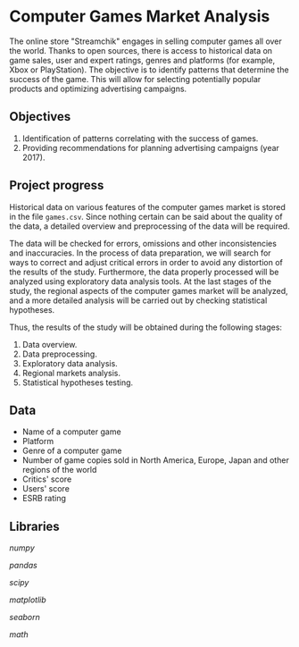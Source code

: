 # Computer Games Market Analysis

The online store "Streamchik" engages in selling computer games all over the world. Thanks to open sources, there is access to historical data on game sales, user and 
expert ratings, genres and platforms (for example, Xbox or PlayStation). The objective is to identify patterns that determine the success of the game. This will allow 
for selecting potentially popular products and optimizing advertising campaigns.

## Objectives

1. Identification of patterns correlating with the success of games.
2. Providing recommendations for planning advertising campaigns (year 2017).

## Project progress

Historical data on various features of the computer games market is stored in the file `games.csv`. Since nothing certain can be said about 
the quality of the data, a detailed overview and preprocessing of the data will be required. 

The data will be checked for errors, omissions and other inconsistencies and inaccuracies. In the process of data preparation, we will search for ways to 
correct and adjust critical errors in order to avoid any distortion of the results of the study. Furthermore, the data properly processed will be analyzed using 
exploratory data analysis tools. At the last stages of the study, the regional aspects of the computer games market will be analyzed, and a more detailed 
analysis will be carried out by checking statistical hypotheses.

Thus, the results of the study will be obtained during the following stages:

1. Data overview.
2. Data preprocessing.
3. Exploratory data analysis.
4. Regional markets analysis.
5. Statistical hypotheses testing.

## Data

* Name of a computer game
* Platform
* Genre of a computer game
* Number of game copies sold in North America, Europe, Japan and other regions of the world
* Critics' score
* Users' score
* ESRB rating

## Libraries

*numpy*

*pandas*

*scipy*

*matplotlib*

*seaborn*

*math*
